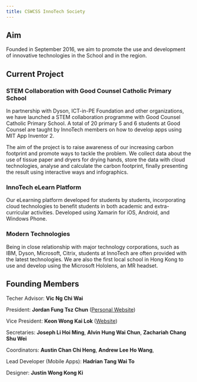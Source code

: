 ```yaml
---
title: CSWCSS InnoTech Society
---
```


## Aim

Founded in September 2016, we aim to promote the use and development of innovative technologies in the School and in the region.

## Current Project

### STEM Collaboration with Good Counsel Catholic Primary School

In partnership with Dyson, ICT-in-PE Foundation and other organizations, we have launched a STEM collaboration programme with Good Counsel Catholic Primary School. A total of 20 primary 5 and 6 students at Good Counsel are taught by InnoTech members on how to develop apps using MIT App Inventor 2. 

The aim of the project is to raise awareness of our increasing carbon footprint and promote ways to tackle the problem. We collect data about the use of tissue paper and dryers for drying hands, store the data with cloud technologies, analyse and calculate the carbon footprint, finally presenting the result using interactive ways and infographics.

### InnoTech eLearn Platform

Our eLearning platform developed for students by students, incorporating cloud technologies to benefit students in both academic and extra-curricular activities. Developed using Xamarin for iOS, Android, and Windows Phone.

### Modern Technologies

Being in close relationship with major technology corporations, such as IBM, Dyson, Microsoft, Citrix, students at InnoTech are often provided with the latest technologies. We are also the first local school in Hong Kong to use and develop using the Microsoft Hololens, an MR headset. 

## Founding Members

Techer Advisor: **Vic Ng Chi Wai**

President: **Jordan Fung Tsz Chun** ([Personal Website](http://www.jordanfung.com))

Vice President: **Keon Wong Kai Lok** ([Website](http://designheaven8.wixsite.com/lego-mania-official))

Secretaries: **Joseph Li Hoi Ming**, **Alvin Hung Wai Chun**, **Zachariah Chang Shu Wei**

Coordinators: **Austin Chan Chi Heng**, **Andrew Lee Ho Wang**, 

Lead Developer (Mobile Apps): **Hadrian Tang Wai To**

Designer: **Justin Wong Kong Ki**
